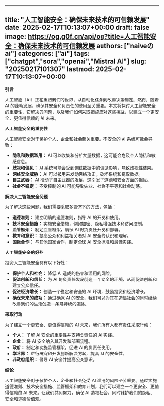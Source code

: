 
---
title: "人工智能安全：确保未来技术的可信赖发展"
date: 2025-02-17T10:13:07+00:00
draft: false
image: https://og.g0f.cn/api/og?title=人工智能安全：确保未来技术的可信赖发展
authors: ["naiveのai"]
categories: ["ai"]
tags: ["chatgpt","sora","openai","Mistral AI"]
slug: "20250217101307"
lastmod: 2025-02-17T10:13:07+00:00
---
**引言**

人工智能（AI）正在重塑我们的世界，从自动化任务到改善决策制定。然而，随着 AI 的蓬勃发展，确保其安全和负责任的使用至关重要。本文将探讨人工智能安全的重要性，它解决的问题，以及我们如何采取措施应对这些挑战，以建立一个更安全、更值得信赖的 AI 未来。

**人工智能安全的重要性**

人工智能安全对于保护个人、企业和社会至关重要。不安全的 AI 系统可能会导致：

- **隐私和数据滥用：** AI 可以收集和分析大量数据，这可能会危及个人隐私和敏感信息。
- **歧视和偏见：** AI 系统可能会受到训练数据中的偏见影响，导致歧视性结果。
- **网络安全威胁：** AI 可以被用来发动网络攻击，破坏系统和窃取数据。
- **自主武器：** AI 推动了自主武器的发展，这引发了道德和安全方面的担忧。
- **社会不稳定：** 不受控制的 AI 可能导致失业、社会不平等和社会动荡。

**解决人工智能安全问题**

为了解决这些问题，我们需要采取多管齐下的方法，包括：

- **道德准则：** 建立明确的道德准则，指导 AI 的开发和使用。
- **技术安全措施：** 实施安全措施，例如加密、隐私增强技术和访问控制。
- **监管框架：** 制定监管框架，确保 AI 的负责任开发和部署。
- **教育和意识：** 提高公众和利益相关者对 AI 安全的认识和理解。
- **国际合作：** 与其他国家合作，制定全球 AI 安全标准和最佳实践。

**人工智能安全的好处**

投资人工智能安全具有以下好处：

- **保护个人和社会：** 降低 AI 造成的伤害和滥用的风险。
- **促进创新和信任：** 为 AI 的负责任发展创造一个安全的环境，从而促进创新和建立公众信任。
- **促进经济增长：** 创造一个稳定和安全的 AI 环境，鼓励投资和经济增长。
- **确保未来的成功：** 通过确保 AI 的安全，我们可以为其在造福社会的同时继续改善我们的生活创造一条可持续的道路。

**采取行动**

为了建立一个更安全、更值得信赖的 AI 未来，我们所有人都有责任采取行动：

- **个人：** 了解 AI 安全的重要性并支持负责任的 AI 实践。
- **企业：** 将 AI 安全纳入其开发和部署流程。
- **政府：** 制定和实施监管框架，促进 AI 的负责任使用。
- **学术界：** 进行研究和开发创新解决方案，提高 AI 的安全性。
- **非政府组织：** 倡导 AI 安全并提高公众意识。

**结论**

人工智能安全对于保护个人、企业和社会免受 AI 滥用的风险至关重要。通过实施道德准则、技术安全措施、监管框架和教育计划，我们可以建立一个更安全、更值得信赖的 AI 未来。让我们共同努力，确保 AI 造福社会，同时维护我们的隐私、安全和道德价值观。